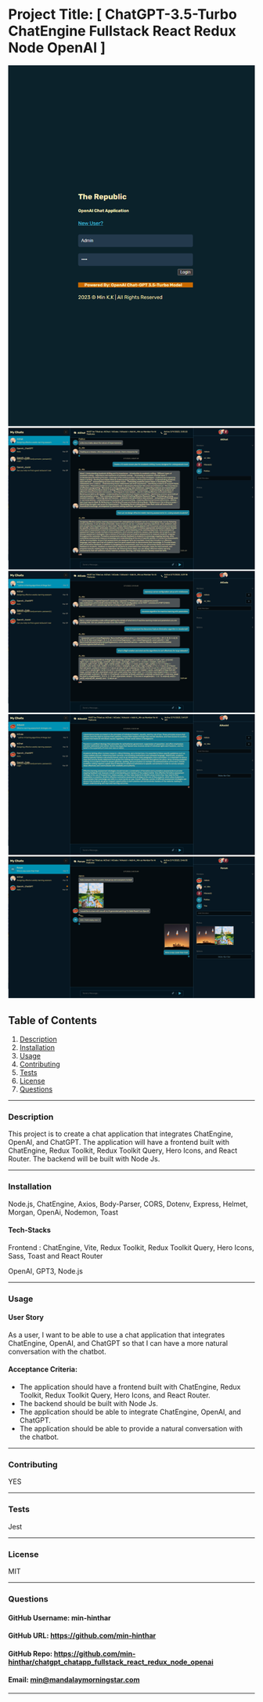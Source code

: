 # Project Title: [ ChatGPT-3.5-Turbo ChatEngine Fullstack React Redux Node OpenAI ]

![App Screenshots](./client/public/chatengine_1.png)
![App Screenshots](./client/public/chatengine_2.png)
![App Screenshots](./client/public/chatengine_3.png)
![App Screenshots](./client/public/chatengine_4.png)
![App Screenshots](./client/public/chatengine_5.png)


## Table of Contents
1. [Description](#description)
2. [Installation](#installation)
3. [Usage](#usage)
4. [Contributing](#contributing)
5. [Tests](#tests)
6. [License](#license)
7. [Questions](#questions)

-----

### Description 
This project is to create a chat application that integrates ChatEngine, OpenAI, and ChatGPT. The application will have a frontend built with ChatEngine, Redux Toolkit, Redux Toolkit Query, Hero Icons, and React Router. The backend will be built with Node Js.


-----

### Installation
Node.js, ChatEngine, Axios, Body-Parser, CORS, Dotenv, Express, Helmet, Morgan, OpenAi, Nodemon, Toast


#### Tech-Stacks
Frontend : ChatEngine, Vite, Redux Toolkit, Redux Toolkit Query, Hero Icons, Sass, Toast and React Router

OpenAI, GPT3, Node.js

-----

### Usage 

#### User Story

As a user, I want to be able to use a chat application that integrates ChatEngine, OpenAI, and ChatGPT so that I can have a more natural conversation with the chatbot.

#### Acceptance Criteria:

- The application should have a frontend built with ChatEngine, Redux Toolkit, Redux Toolkit Query, Hero Icons, and React Router.
- The backend should be built with Node Js.
- The application should be able to integrate ChatEngine, OpenAI, and ChatGPT.
- The application should be able to provide a natural conversation with the chatbot.

-----

### Contributing 
YES 

-----

### Tests 
Jest

-----

### License 
MIT 

-----

### Questions 

#### GitHub Username: min-hinthar 

#### GitHub URL: https://github.com/min-hinthar

#### GitHub Repo: https://github.com/min-hinthar/chatgpt_chatapp_fullstack_react_redux_node_openai

#### Email: min@mandalaymorningstar.com

-----